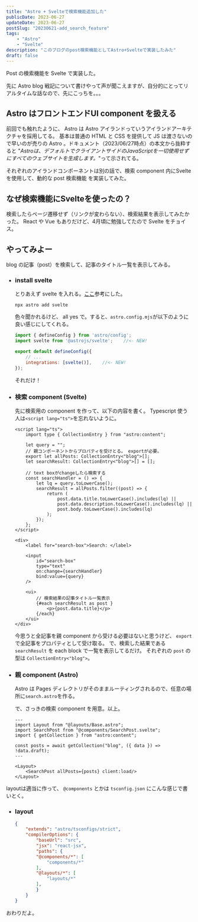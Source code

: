 ```yaml
---
title: "Astro + Svelteで検索機能追加した"
publicDate: 2023-06-27
updateDate: 2023-06-27
postSlug: "20230621-add_search_feature"
tags:
    - "Astro"
    - "Svelte"
description: "このブログのpost検索機能としてAstro+Svelteで実装したみた"
draft: false
---
```


Post の検索機能を Svelte で実装した。

先に Astro blog 戦記について書けやって声が聞こえますが、自分的にとってリアルタイムな話なので、先にこっちを。。。

## Astro はフロントエンドUI component を扱える

前回でも触れたように、 Astro は Astro アイランドっていうアイランドアーキテクチャを採用してる。
基本は普通の HTML と CSS を提供して JS は渡さないので早いのが売りの Astro 。ドキュメント（2023/06/27時点）の本文から抜粋すると
"*Astroは、デフォルトでクライアントサイドのJavaScriptを一切使用せずにすべてのウェブサイトを生成します。*"って示されてる。

それぞれのアイランドコンポーネントは別の話で、検索 component 内にSvelteを使用して、動的な post 検索機能 を実装してみた。

## なぜ検索機能にSvelteを使ったの？

検索したらページ遷移せず（リンクが変わらない）、検索結果を表示してみたかった。
 React や Vue もありだけど、4月頃に勉強してたので Svelte をチョイス。

## やってみよー

blog の記事（post）を検索して、記事のタイトル一覧を表示してみる。

- ### install svelte

    とりあえず svelte を入れる。[ここ](https://docs.astro.build/ja/guides/integrations-guide/svelte/)参考にした。

    ```shell
    npx astro add svelte
    ```

    色々聞かれるけど、 all yes で。すると、`astro.config.mjs`が以下のように良い感じにしてくれる。

    ```js
    import { defineConfig } from 'astro/config';
    import svelte from '@astrojs/svelte';    //<- NEW!

    export default defineConfig({
        // ...
        integrations: [svelte()],    //<- NEW!
    });
    ```

    それだけ！

- ### 検索 component (Svelte)

    先に検索用の component を作って、以下の内容を書く。 Typescript 使う人は`<script lang="ts">`を忘れないように。

    ```svelte
    <script lang="ts">
        import type { CollectionEntry } from "astro:content";

        let query = "";
        // 親コンポーネントからプロパティを受けとる。 exportが必要。
        export let allPosts: CollectionEntry<"blog">[];
        let searchResult: CollectionEntry<"blog">[] = [];

        // text boxがchangeしたら検索する
        const searchHandler = () => {
            let lq = query.toLowerCase();
            searchResult = allPosts.filter((post) => {
                return (
                    post.data.title.toLowerCase().includes(lq) ||
                    post.data.description.toLowerCase().includes(lq) ||
                    post.body.toLowerCase().includes(lq)
                );
            });
        };
    </script>

    <div>
        <label for="search-box">Search: </label>

        <input
            id="search-box"
            type="text"
            on:change={searchHandler}
            bind:value={query}
        />

        <ui>
            // 検索結果の記事タイトル一覧表示
            {#each searchResult as post }
                <p>{post.data.title}</p>
            {/each}
        </ui>
    </div>
    ```

    今思うと全記事を親 component から受ける必要はないと思うけど、 `export` で全記事をプロパティとして受け取る。
    で、検索した結果である `searchResult` を each block で一覧を表示してるだけ。
    それぞれの `post` の型は `CollectionEntry<"blog">`。

- ### 親 component (Astro)

    Astro は Pages ディレクトリがそのままルーティングされるので、任意の場所に`search.astro`を作る。

    で、さっきの検索 component を用意。以上。

    ```astro
    ---
    import Layout from "@layouts/Base.astro";
    import SearchPost from "@components/SearchPost.svelte";
    import { getCollection } from "astro:content";

    const posts = await getCollection("blog", ({ data }) => !data.draft);
    ---

    <Layout>
        <SearchPost allPosts={posts} client:load/>
    </Layout>
    ```

layoutは適当に作って、 `@components` とかは `tsconfig.json` にこんな感じで書いとく。

- ### layout

    ```json
    {
        "extends": "astro/tsconfigs/strict",
        "compilerOptions": {
            "baseUrl": "src",
            "jsx": "react-jsx",
            "paths": {
            "@components/*": [
                "components/*"
            ],
            "@layouts/*": [
                "layouts/*"
            ],
            }
        }
    }
    ```

おわりだよ。
